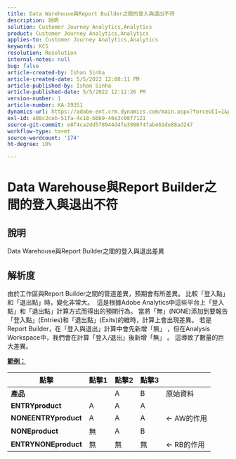 ```yaml
---
title: Data Warehouse與Report Builder之間的登入與退出不符
description: 說明
solution: Customer Journey Analytics,Analytics
product: Customer Journey Analytics,Analytics
applies-to: Customer Journey Analytics,Analytics
keywords: KCS
resolution: Resolution
internal-notes: null
bug: false
article-created-by: Ishan Sinha
article-created-date: 5/5/2022 12:08:11 PM
article-published-by: Ishan Sinha
article-published-date: 5/5/2022 12:12:26 PM
version-number: 1
article-number: KA-19351
dynamics-url: https://adobe-ent.crm.dynamics.com/main.aspx?forceUCI=1&pagetype=entityrecord&etn=knowledgearticle&id=92c7a606-6ccc-ec11-a7b5-6045bd00db25
exl-id: a88c2ceb-51fa-4c18-bbb9-46e3c08f7121
source-git-commit: e8f4ca2dd578944d4fe399074fab461de88ad247
workflow-type: tm+mt
source-wordcount: '174'
ht-degree: 10%

---
```


# Data Warehouse與Report Builder之間的登入與退出不符

## 說明

Data Warehouse與Report Builder之間的登入與退出差異

## 解析度


由於工作區與Report Builder之間的管道差異，預期會有所差異。 比較「登入點」和「退出點」時，變化非常大。 
這是根據Adobe Analytics中這些平台上「登入點」和「退出點」計算方式而得出的預期行為。 當將「無」(NONE)添加到要報告「登入點」(Entries)和「退出點」(Exits)的維時，計算上會出現差異。 若是Report Builder，在「登入與退出」計算中會先新增「無」 ，但在Analysis Workspace中，我們會在計算「登入/退出」後新增「無」 。 這導致了數量的巨大差異。

<u><b>範例：</b></u>


| <b>點擊</b> | <b>點擊1</b> | <b>點擊2</b> | <b>點擊3</b> |   |
| --- | --- | --- | --- | --- |
| <b>產品</b> |   | A | B | 原始資料 |
| <b>ENTRYproduct</b> | A | A | A |   |
| <b>NONEENTRYproduct</b> | A | A | A | ← AW的作用 |
| <b>NONEproduct</b> | 無 | A | B |   |
| <b>ENTRYNONEproduct</b> | 無 | 無 | 無 | ← RB的作用 |
